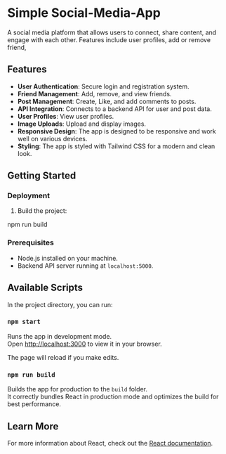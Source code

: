# Simple Social-Media-App

A social media platform that allows users to connect, share content, and engage with each other. Features include user profiles, add or remove friend,

## Features

- **User Authentication**: Secure login and registration system.
- **Friend Management**: Add, remove, and view friends.
- **Post Management**: Create, Like, and add comments to posts.
- **API Integration**: Connects to a backend API for user and post data.
- **User Profiles**: View user profiles.
- **Image Uploads**: Upload and display images.
- **Responsive Design**: The app is designed to be responsive and work well on various devices.
- **Styling**: The app is styled with Tailwind CSS for a modern and clean look.

## Getting Started

### Deployment

1. Build the project:

npm run build

### Prerequisites

- Node.js installed on your machine.
- Backend API server running at `localhost:5000`.

## Available Scripts

In the project directory, you can run:

### `npm start`

Runs the app in development mode.\
Open [http://localhost:3000](http://localhost:3000) to view it in your browser.

The page will reload if you make edits.

### `npm run build`

Builds the app for production to the `build` folder.\
It correctly bundles React in production mode and optimizes the build for best performance.

## Learn More

For more information about React, check out the [React documentation](https://reactjs.org/).
